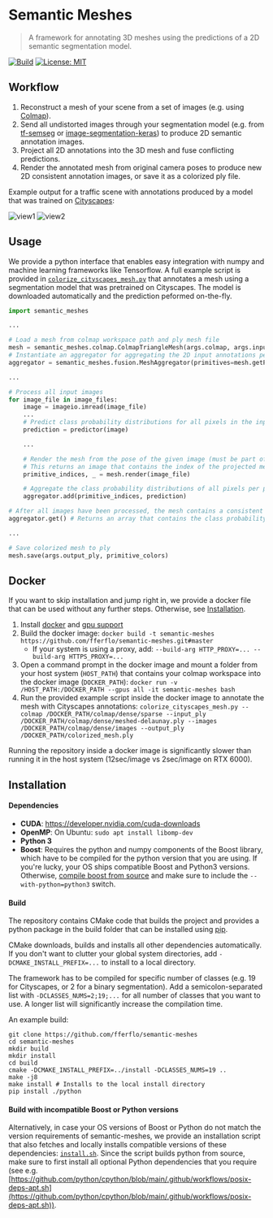 # Semantic Meshes

> A framework for annotating 3D meshes using the predictions of a 2D semantic segmentation model.

[![Build](https://github.com/fferflo/semantic-meshes/actions/workflows/build-ci.yml/badge.svg?branch=master)](https://github.com/fferflo/semantic-meshes/actions/workflows/build-ci.yml)
[![License: MIT](https://img.shields.io/badge/License-MIT-yellow.svg)](https://opensource.org/licenses/MIT)

## Workflow

1. Reconstruct a mesh of your scene from a set of images (e.g. using [Colmap](https://github.com/colmap/colmap)).
2. Send all undistorted images through your segmentation model (e.g. from [tf-semseg](https://github.com/fferflo/tf-semseg) or [image-segmentation-keras](https://github.com/divamgupta/image-segmentation-keras)) to produce 2D semantic annotation images.
3. Project all 2D annotations into the 3D mesh and fuse conflicting predictions.
4. Render the annotated mesh from original camera poses to produce new 2D consistent annotation images, or save it as a colorized ply file.

Example output for a traffic scene with annotations produced by a model that was trained on [Cityscapes](https://www.cityscapes-dataset.com/):

![view1](https://github.com/fferflo/semantic-meshes/blob/master/images/view1.jpg)
![view2](https://github.com/fferflo/semantic-meshes/blob/master/images/view2.jpg)

## Usage

We provide a python interface that enables easy integration with numpy and machine learning frameworks like Tensorflow. A full example script is provided in [`colorize_cityscapes_mesh.py`](https://github.com/fferflo/semantic-meshes/blob/master/python/scripts/colorize_cityscapes_mesh.py) that annotates a mesh using a segmentation model that was pretrained on Cityscapes. The model is downloaded automatically and the prediction peformed on-the-fly.

```python
import semantic_meshes

...

# Load a mesh from colmap workspace path and ply mesh file
mesh = semantic_meshes.colmap.ColmapTriangleMesh(args.colmap, args.input_ply)
# Instantiate an aggregator for aggregating the 2D input annotations per 3D primitive
aggregator = semantic_meshes.fusion.MeshAggregator(primitives=mesh.getPrimitivesNum(), classes=19)

...

# Process all input images
for image_file in image_files:
    image = imageio.imread(image_file)
    ...
    # Predict class probability distributions for all pixels in the input image
    prediction = predictor(image)

    ...

    # Render the mesh from the pose of the given image (must be part of the colmap workspace)
    # This returns an image that contains the index of the projected mesh primitive per pixel
    primitive_indices, _ = mesh.render(image_file)

    # Aggregate the class probability distributions of all pixels per primitive
    aggregator.add(primitive_indices, prediction)

# After all images have been processed, the mesh contains a consistent semantic representation of the environment
aggregator.get() # Returns an array that contains the class probability distribution for each primitive

...

# Save colorized mesh to ply
mesh.save(args.output_ply, primitive_colors)
```

## Docker

If you want to skip installation and jump right in, we provide a docker file that can be used without any further steps. Otherwise, see [Installation](#Installation).

1. Install [docker](https://docs.docker.com/engine/install/) and [gpu support](https://docs.nvidia.com/datacenter/cloud-native/container-toolkit/install-guide.html)
2. Build the docker image: `docker build -t semantic-meshes https://github.com/fferflo/semantic-meshes.git#master`
   * If your system is using a proxy, add: `--build-arg HTTP_PROXY=... --build-arg HTTPS_PROXY=...`
3. Open a command prompt in the docker image and mount a folder from your host system (`HOST_PATH`) that contains your colmap workspace into the docker image (`DOCKER_PATH`): `docker run -v /HOST_PATH:/DOCKER_PATH --gpus all -it semantic-meshes bash`
4. Run the provided example script inside the docker image to annotate the mesh with Cityscapes annotations:
```colorize_cityscapes_mesh.py --colmap /DOCKER_PATH/colmap/dense/sparse --input_ply /DOCKER_PATH/colmap/dense/meshed-delaunay.ply --images /DOCKER_PATH/colmap/dense/images --output_ply /DOCKER_PATH/colorized_mesh.ply```

Running the repository inside a docker image is significantly slower than running it in the host system (12sec/image vs 2sec/image on RTX 6000).

## Installation

#### Dependencies

* **CUDA**: https://developer.nvidia.com/cuda-downloads
* **OpenMP**: On Ubuntu: `sudo apt install libomp-dev`
* **Python 3**
* **Boost**: Requires the python and numpy components of the Boost library, which have to be compiled for the python version that you are using. If you're lucky, your OS ships compatible Boost and Python3 versions. Otherwise, [compile boost from source](https://www.boost.org/doc/libs/1_76_0/more/getting_started/unix-variants.html) and make sure to include the `--with-python=python3` switch.

#### Build

The repository contains CMake code that builds the project and provides a python package in the build folder that can be installed using [pip](https://pypi.org/project/pip/).

CMake downloads, builds and installs all other dependencies automatically. If you don't want to clutter your global system directories, add `-DCMAKE_INSTALL_PREFIX=...` to install to a local directory.

The framework has to be compiled for specific number of classes (e.g. 19 for Cityscapes, or 2 for a binary segmentation). Add a semicolon-separated list with `-DCLASSES_NUMS=2;19;...` for all number of classes that you want to use. A longer list will significantly increase the compilation time.

An example build:

```
git clone https://github.com/fferflo/semantic-meshes
cd semantic-meshes
mkdir build
mkdir install
cd build
cmake -DCMAKE_INSTALL_PREFIX=../install -DCLASSES_NUMS=19 ..
make -j8
make install # Installs to the local install directory
pip install ./python
```

#### Build with incompatible Boost or Python versions

Alternatively, in case your OS versions of Boost or Python do not match the version requirements of semantic-meshes, we provide an installation script that also fetches and locally installs compatible versions of these dependencies: [`install.sh`](https://github.com/fferflo/semantic-meshes/blob/master/install.sh). Since the script builds python from source, make sure to first install all optional Python dependencies that you require (see e.g. [https://github.com/python/cpython/blob/main/.github/workflows/posix-deps-apt.sh](https://github.com/python/cpython/blob/main/.github/workflows/posix-deps-apt.sh)).

